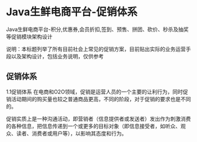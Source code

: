# Java生鲜电商平台-促销体系

Java生鲜电商平台-积分,优惠券,会员折扣,签到、预售、拼团、砍价、秒杀及抽奖等促销模块架构设计

说明：本标题列举了所有目前社会上常见的促销方案，目前贴出实际的业务运营手段以及架构设计，包括业务说明，仅供参考

## 促销体系
1.1促销体系
在电商和O2O领域，促销是运营人员的一个主要的让利行为，同时促销活动期间的购买量也较之普通商品更高，不同的阶段，对于促销的要求也是不同的。

促销实质上是一种沟通活动，即营销者（信息提供者或发送者）发出作为刺激消费的各种信息，把信息传递到一个或更多的目标对象（即信息接受者，如听众、观众、读者、消费者或用户等），以影响其态度和行为。

